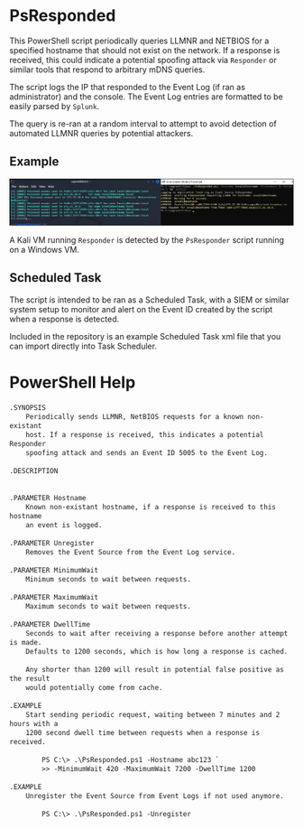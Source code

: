 # PsResponded
This PowerShell script periodically queries LLMNR and NETBIOS for a specified hostname that should not exist on the network. 
If a response is received, this could indicate a potential spoofing attack via `Responder` or similar tools that respond to arbitrary
mDNS queries. 

The script logs the IP that responded to the Event Log (if ran as administrator) and the console. The Event Log entries are formatted to be easily parsed by `Splunk`.

The query is re-ran at a random interval to attempt to avoid detection of automated LLMNR queries by potential attackers.

## Example
![](Example.png)

A Kali VM running `Responder` is detected by the `PsResponder` script running on a Windows VM.

## Scheduled Task
The script is intended to be ran as a Scheduled Task, with a SIEM or similar system setup to monitor and alert on the Event ID
created by the script when a response is detected. 

Included in the repository is an example Scheduled Task xml file that you can import directly into Task Scheduler.

# PowerShell Help
```
.SYNOPSIS
    Periodically sends LLMNR, NetBIOS requests for a known non-existant
    host. If a response is received, this indicates a potential Responder
    spoofing attack and sends an Event ID 5005 to the Event Log.

.DESCRIPTION
    

.PARAMETER Hostname
    Known non-existant hostname, if a response is received to this hostname
    an event is logged.

.PARAMETER Unregister
    Removes the Event Source from the Event Log service.

.PARAMETER MinimumWait
    Minimum seconds to wait between requests.

.PARAMETER MaximumWait
    Maximum seconds to wait between requests.

.PARAMETER DwellTime
    Seconds to wait after receiving a response before another attempt is made.
    Defaults to 1200 seconds, which is how long a response is cached. 

    Any shorter than 1200 will result in potential false positive as the result
    would potentially come from cache.

.EXAMPLE
    Start sending periodic request, waiting between 7 minutes and 2 hours with a
    1200 second dwell time between requests when a response is received.

        PS C:\> .\PsResponded.ps1 -Hostname abc123 `
        >> -MinimumWait 420 -MaximumWait 7200 -DwellTime 1200

.EXAMPLE
    Unregister the Event Source from Event Logs if not used anymore.

        PS C:\> .\PsResponded.ps1 -Unregister
```